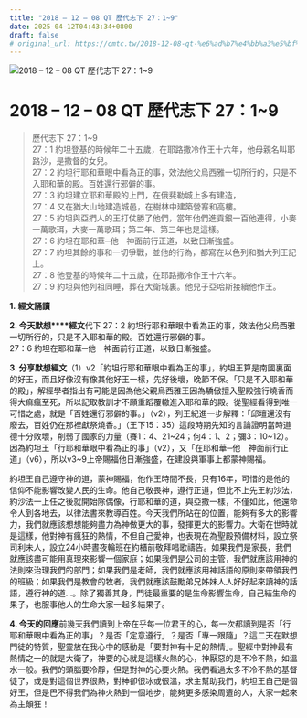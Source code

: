 ```yaml
---
title: "2018 – 12 – 08 QT 歷代志下 27：1~9"
date: 2025-04-12T04:43:34+0800
draft: false
# original_url: https://cmtc.tw/2018-12-08-qt-%e6%ad%b7%e4%bb%a3%e5%bf%97%e4%b8%8b-27%ef%bc%9a19
---
```


![2018 – 12 – 08 QT 歷代志下 27：1~9](/images/qt.jpg   "2018 – 12 – 08 QT 歷代志下 27：1~9")

# 2018 – 12 – 08 QT 歷代志下 27：1~9

> 歷代志下 27：1~9  
> 27：1 約坦登基的時候年二十五歲，在耶路撒冷作王十六年，他母親名叫耶路沙，是撒督的女兒。  
> 27：2 約坦行耶和華眼中看為正的事，效法他父烏西雅一切所行的，只是不入耶和華的殿。百姓還行邪僻的事。  
> 27：3 約坦建立耶和華殿的上門，在俄斐勒城上多有建造，  
> 27：4 又在猶大山地建造城邑，在樹林中建築營寨和高樓。  
> 27：5 約坦與亞捫人的王打仗勝了他們，當年他們進貢銀一百他連得，小麥一萬歌珥，大麥一萬歌珥；第二年、第三年也是這樣。  
> 27：6 約坦在耶和華─他　神面前行正道，以致日漸強盛。  
> 27：7 約坦其餘的事和一切爭戰，並他的行為，都寫在以色列和猶大列王記上。  
> 27：8 他登基的時候年二十五歲，在耶路撒冷作王十六年。  
> 27：9 約坦與他列祖同睡，葬在大衛城裏。他兒子亞哈斯接續他作王。

**1.** **經文誦讀**

**2. 今天默想****經文**代下 27：2 約坦行耶和華眼中看為正的事，效法他父烏西雅一切所行的，只是不入耶和華的殿。百姓還行邪僻的事。  
27：6 約坦在耶和華─他　神面前行正道，以致日漸強盛。

**3. 分享默想經文**（1）v2「約坦行耶和華眼中看為正的事」，約坦王算是南國裏面的好王，而且好像沒有像其他好王一樣，先好後壞，晚節不保。「只是不入耶和華的殿」，解經學者指出有可能是因為他父親烏西雅王因為驕傲擅入聖殿強行燒香而得大痲瘋至死，所以記取教訓才不願重蹈覆轍進入耶和華的殿。從聖經看得到唯一可惜之處，就是「百姓還行邪僻的事。」（v2），列王紀進一步解釋：「邱壇還沒有廢去，百姓仍在那裡獻祭燒香。」（王下15：35）這段時期先知的言論證明當時道德十分敗壞，削弱了國家的力量（賽1：4、21~24；何4：1、2；彌3：10~12）。因為約坦王「行耶和華眼中看為正的事」（v2），又「在耶和華─他　神面前行正道」（v6），所以v3~9上帝賜福他日漸強盛，在建設與軍事上都蒙神賜福。

約坦王自己遵守神的道，蒙神賜福，他作王時間不長，只有16年，可惜的是他的信仰不能影響改變人民的生命。他自己敬畏神，遵行正道，但比不上先王約沙法，約沙法一上任之後就開始除偶像，行耶和華的道，與亞撒一樣，不僅如此，他還命令人到各地去，以律法書來教導百姓。今天我們所站在的位置，能夠有多大的影響力，我們就應該想想能夠盡力為神做更大的事，發揮更大的影響力。大衛在世時就是這樣，他對神有瘋狂的熱情，不但自己愛神，也表現在為聖殿預備材料，設立祭司利未人，設立24小時晝夜輪班在約櫃前敬拜唱歌禱告。如果我們是家長，我們就應該盡可能用真理來影響一個家庭；如果我們是公司的主管，我們就應該用神的法則來治理我們的部門；如果我們是老師，我們就應該用神話語的原則來帶領我們的班級；如果我們是教會的牧者，我們就應該鼓勵弟兄姊妹人人好好起來讀神的話語，遵行神的道…。除了獨善其身，門徒最重要的是生命影響生命，自己結生命的果子，也服事他人的生命大家一起多結果子。

**4. 今天的回應**前幾天我們讀到上帝在乎每一位君王的心，每一次都讀到是否「行耶和華眼中看為正的事」？是否「定意遵行」？是否「專一跟隨」？這二天在默想門徒的特質，聖靈放在我心中的感動是「要對神有十足的熱情」。聖經中對神最有熱情之一的就是大衛了，神要的心就是這樣火熱的心，神厭惡的是不冷不熱，如溫水一般。我們的頭腦要冷靜，但是對神的心要火熱。我們看過太多不冷不熱的基督徒了，或是對這個世界很熱，對神卻很冰或很溫，求主幫助我們，約坦王自己是個好王，但是巴不得我們為神火熱到一個地步，能夠更多感染周遭的人，大家一起來為主顛狂！